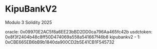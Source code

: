 # KipuBankV2
Modulo 3 Solidity 2025

oracle: 0x09970E2AC5f8a6EE23bBD2DD0ca796Aa465fc42b
usdctoken: 0x8f3f2404b48c8ff50D474069a558a541667f46b8
kipubankv2 - 1: 0xCBE665EB6bB9b1840da900CD2b5E41CB1F545732
